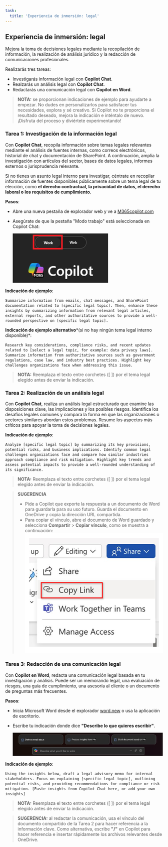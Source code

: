 ```yaml
---
task:
  title: 'Experiencia de inmersión: legal'
---
```


## Experiencia de inmersión: legal  

Mejora la toma de decisiones legales mediante la recopilación de información, la realización de análisis jurídico y la redacción de comunicaciones profesionales.  

Realizarás tres tareas:  

- Investigarás información legal con **Copilot Chat**.  
- Realzarás un análisis legal con **Copilot Chat**.  
- Redactarás una comunicación legal con **Copilot en Word**.  

> **NOTA:** se proporcionan indicaciones de ejemplo para ayudarte a empezar. No dudes en personalizarlos para satisfacer tus necesidades, explora y sé creativo. Si Copilot no te proporciona el resultado deseado, mejora la indicación e inténtalo de nuevo. ¡Disfruta del proceso y diviértete experimentando!  

### Tarea 1: Investigación de la información legal  

Con **Copilot Chat**, recopila información sobre temas legales relevantes mediante el análisis de fuentes internas, como correos electrónicos, historial de chat y documentación de SharePoint. A continuación, amplía la investigación con artículos del sector, bases de datos legales, informes externos o jurisprudencia relevante.  

Si no tienes un asunto legal interno para investigar, céntrate en recopilar información de fuentes disponibles públicamente sobre un tema legal de tu elección, como **el derecho contractual, la privacidad de datos, el derecho laboral o los requisitos de cumplimiento.**  

**Pasos**:

- Abre una nueva pestaña de explorador web y ve a [M365copilot.com](https://m365copilot.com/)  
- Asegúrate de que la pestaña "Modo trabajo" está seleccionada en Copilot Chat:  

    ![Captura de pantalla que muestra la pestaña Modo trabajo.](../Prompts/Media/work-mode.png)  

**Indicación de ejemplo**:

```text
Summarize information from emails, chat messages, and SharePoint documentation related to [specific legal topic]. Then, enhance these insights by summarizing information from relevant legal articles, external reports, and other authoritative sources to provide a well-rounded perspective on [specific legal topic].
```

**Indicación de ejemplo alternativo***(si no hay ningún tema legal interno disponible)*:

```text
Research key considerations, compliance risks, and recent updates related to [select a legal topic, for example: data privacy laws]. Summarize information from authoritative sources such as government regulations, case law, and industry best practices. Highlight key challenges organizations face when addressing this issue.
```

> **NOTA:** Reemplaza el texto entre corchetes ([ ]) por el tema legal elegido antes de enviar la indicación.

### Tarea 2: Realización de un análisis legal  

Con **Copilot Chat**, realiza un análisis legal estructurado que examine las disposiciones clave, las implicaciones y los posibles riesgos. Identifica los desafíos legales comunes y compara la forma en que las organizaciones o sectores similares abordan estos problemas. Resume los aspectos más críticos para apoyar la toma de decisiones legales.  

**Indicación de ejemplo**:

```text
Analyze [specific legal topic] by summarizing its key provisions, potential risks, and business implications. Identify common legal challenges organizations face and compare how similar industries approach compliance and risk mitigation. Highlight key trends and assess potential impacts to provide a well-rounded understanding of its significance.
```

> **NOTA:** Reemplaza el texto entre corchetes ([ ]) por el tema legal elegido antes de enviar la indicación.

> **SUGERENCIA**  
>
> - Pide a Copilot que exporte la respuesta a un documento de Word para guardarla para su uso futuro. Guarda el documento en OneDrive y copia la dirección URL compartida.  
> - Para copiar el vínculo, abre el documento de Word guardado y selecciona **Compartir** > **Copiar vínculo**, como se muestra a continuación:  
> ![Comparte el vínculo.](../Demos/Media/share-menu-with-copy-link-9fd1c60a.png)  

### Tarea 3: Redacción de una comunicación legal  

Con **Copilot en Word**, redacta una comunicación legal basada en tu investigación y análisis. Puede ser un memorando legal, una evaluación de riesgos, una guía de cumplimiento, una asesoría al cliente o un documento de preguntas más frecuentes.  

**Pasos**:

- Inicia Microsoft Word desde el explorador [word.new](https://word.new) o usa la aplicación de escritorio.  
- Escribe tu indicación donde dice **"Describe lo que quieres escribir"**.  

    ![Captura de pantalla que muestra Copilot en Word.](../Prompts/Media/draft-with-copilot.png)  

**Indicación de ejemplo**:

```text
Using the insights below, draft a legal advisory memo for internal stakeholders. Focus on explaining [specific legal topic], outlining potential risks, and providing recommendations for compliance or risk mitigation. [Paste insights from Copilot Chat here, or add your own insights]
```

> **NOTA:** Reemplaza el texto entre corchetes ([ ]) por el tema legal elegido antes de enviar la indicación.

> **SUGERENCIA:** al redactar la comunicación, usa el vínculo del documento compartido de la Tarea 2 para hacer referencia a la información clave. Como alternativa, escribe **"/"** en Copilot para hacer referencia e insertar rápidamente los archivos relevantes desde OneDrive.
